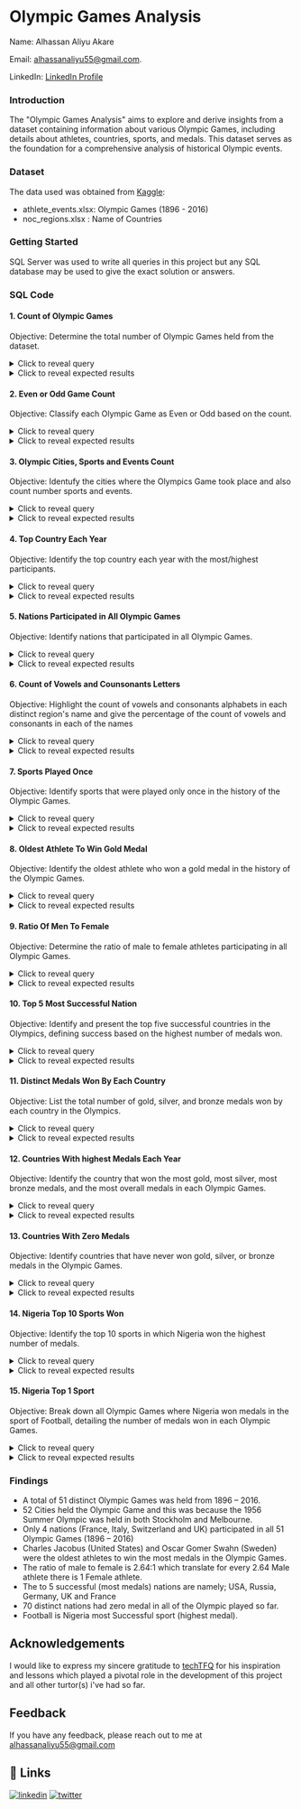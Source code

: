 
# Olympic Games Analysis
Name: Alhassan Aliyu Akare

Email: alhassanaliyu55@gmail.com.

LinkedIn: [LinkedIn Profile](https://www.linkedin.com/in/aliyu-alhassan-130482257?utm_source=share&utm_campaign=share_via&utm_content=profile&utm_medium=android_app)




### Introduction

The "Olympic Games Analysis" aims to explore and derive insights from a dataset containing information about various Olympic Games, including details about athletes, countries, sports, and medals. This dataset serves as the foundation for a comprehensive analysis of historical Olympic events.

### Dataset
The data used was obtained from [Kaggle](https://www.kaggle.com/datasets/heesoo37/120-years-of-olympic-history-athletes-and-results):
- athlete_events.xlsx: Olympic Games (1896 - 2016)
- noc_regions.xlsx : Name of Countries

### Getting Started
SQL Server was used to write all queries in this project but any SQL database may be used to give the exact solution or answers.

### SQL Code

#### 1. Count of Olympic Games
Objective: Determine the total number of Olympic Games held from the dataset.

<details>
  <summary>Click to reveal query</summary>

```sql
select count(distinct(Games)) as Olympic_Games
	from athlete_events;
```
</details>

<details>
  <summary>Click to reveal expected results</summary>

  |Olympic_Games|
  |-------------|
  |51           |
</details>



#### 2. Even or Odd Game Count
Objective: Classify each Olympic Game as Even or Odd based on the count.

<details>
  <summary>Click to reveal query</summary>

```sql
select *,
	case 
		when (a.Game_count % 2) = 0 
			then 'Even'
				else 'Odd'
					end As Even_or_Odd
from (select distinct games as Games, count(games) as Game_Count 
	from athlete_events group by Games ) as a
	group by a.Games,a.Game_count;
```
</details>

<details>
  <summary>Click to reveal expected results</summary>

  |Games| Games_Count| Even or Odd|
  |-----|------------|------------|
  |1924 Summer	|5233	|Odd|
|1988 Winter	|2639	|Odd|
|1980 Winter	|1746	|Even|
|1906 Summer	|1733	|Odd
|2006 Winter	|4382	|Even
|1928 Summer	|4992	|Even
|1992 Summer	|12977	|Odd
|1960 Winter	|1116	|Even
|1984 Winter	|2134	|Even
|1968 Summer	|8588	|Even
|1900 Summer	|1936	|Even
|2016 Summer	|13688	|Even
|1932 Winter	|352	|Even
|1908 Summer	|3101	|Odd
|1912 Summer	|4040	|Even
|1936 Summer	|6506	|Even
|1976 Summer	|8641	|Odd
|1992 Winter	|3436	|Even
|1956 Winter	|1307	|Odd
|2008 Summer	|13602	|Even
|1984 Summer	|9454	|Even
|1964 Summer	|7702	|Even
|2014 Winter	|4891	|Odd
|1924 Winter	|460	|Even
|2004 Summer	|13443	|Odd
|2012 Summer	|12920	|Even
|1998 Winter	|3605	|Odd
|1972 Summer	|10304	|Even
|1936 Winter	|895	|Odd
|2000 Summer	|13821	|Odd
|1980 Summer	|7191	|Odd
|1988 Summer	|12037	|Odd
|1960 Summer	|8119	|Odd
|1904 Summer	|1301	|Odd
|2010 Winter	|4402	|Even
|1920 Summer	|4292	|Even
|1948 Winter	|1075	|Odd
|1948 Summer	|6405	|Odd
|1952 Summer	|8270	|Even
|1956 Summer	|5127	|Odd
|1952 Winter	|1088	|Even
|1964 Winter	|1778	|Even
|1996 Summer	|13780	|Even
|1972 Winter	|1655	|Odd
|1896 Summer	|380	|Even
|1994 Winter	|3160	|Even
|1932 Summer	|2969	|Odd
|1976 Winter	|1861	|Odd
|1968 Winter	|1891	|Odd
|2002 Winter	|4109	|Odd
|1928 Winter	|582	|Even|
</details>


#### 3. Olympic Cities, Sports and Events Count
Objective: Identufy the cities where the Olympics Game took place and also count number sports and events.

<details>
  <summary>Click to reveal query</summary>

```sql
select distinct(City), Games, count(distinct sport) as Sport, count(distinct event) as Event 
	from athlete_events group by city, games
		order by Games;
```
</details>

<details>
  <summary>Click to reveal expected results</summary>

  |City| Games|  Sports| Events|
  |-----|--------|-----|----|
 |Athina|	1896 Summer|	9|	43|
|Paris	|1900 Summer	|20	|90|
|St. Louis	|1904 Summer	|18	|95|
|Athina	|1906 Summer	|13	|74|
|London	|1908 Summer	|24|	109|
|Stockholm|	1912 Summer	|17	|107|
|Antwerpen|	1920 Summer	|25	|158|
|Paris	|1924 Summer	|20	|131|
|Chamonix|	1924 Winter	|10	|17|
|Amsterdam|	1928 Summer	|17	|122|
|Sankt Moritz|	1928 Winter	|8	|14|
|Los Angeles|	1932 Summer	|18	|131
|Lake Placid|	1932 Winter	|7	|14|
|Berlin	|1936 Summer	|24|	150|
|Garmisch-Partenkirchen	|1936 Winter|	8|	17|
|London	|1948 Summer	|20	|153|
|Sankt Moritz|	1948 Winter|	9	|22|
|Helsinki	|1952 Summer	|19	|149|
|Oslo	|1952 Winter|	8	|22|
|Stockholm	|1956 Summer	|1	|6|
|Melbourne	|1956 Summer	|18	|145|
|Cortina d'Ampezzo|	1956 Winter|	8|	24|
|Roma	|1960 Summer	|19	|150|
|Squaw Valley|	1960 Winter|	8|	27|
|Tokyo	|1964 Summer	|21	|163|
|Innsbruck	|1964 Winter	|10|	34|
|Mexico City	|1968 Summer	|20	|172|
|Grenoble	|1968 Winter	|10	|35|
|Munich	|1972 Summer	|23	|193|
|Sapporo	|1972 Winter	|10	|35|
|Montreal	|1976 Summer	|23	|198|
|Innsbruck	|1976 Winter	|10|	37|
|Moskva	|1980 Summer	|23	|203|
|Lake Placid	|1980 Winter	|10|	38|
|Los Angeles	|1984 Summer	|25|	221|
|Sarajevo	|1984 Winter	|10	|39|
|Seoul	|1988 Summer	|27|	237|
|Calgary	|1988 Winter	|10	|46|
|Barcelona	|1992 Summer	|29	|257|
|Albertville	|1992 Winter|	12|	57|
|Lillehammer	|1994 Winter|	12|	61|
|Atlanta	|1996 Summer	|31	|271|
|Nagano	|1998 Winter	|14	|68|
|Sydney	|2000 Summer	|34|	300|
|Salt Lake City|	2002 Winter	|15	|78|
|Athina	|2004 Summer	|34	|301|
|Torino	||2006 Winter	|15|	84|
|Beijing	|2008 Summer	|34|	302|
|Vancouver	|2010 Winter	|15|	86|
|London	|2012 Summer	|32	|302|
|Sochi	|2014 Winter	|15	|98|
|Rio de Janeiro	|2016 Summer	|34	|306|

</details>


#### 4. Top Country Each Year
Objective: Identify the top country each year with the most/highest participants.

<details>
  <summary>Click to reveal query</summary>

```sql
With cte as (select distinct concat(first_value(region) over (partition by games order by count(games) desc), ' - ', 
			first_value(games) over (partition by (games) order by count(games))) as Top_Country_Each_Year, Count(games) as Games
		from athlete_events as AE join noc_regions as NR on AE.NOC = NR.NOC
		where games in ('1896 Summer', '1900 Summer', '1904 Summer', '1906 Summer', '1908 Summer', '1912 Summer',
			'1920 Summer', '1924 Summer', '1924 Winter', '1928 Summer', '1928 Winter', '1932 Summer',
			'1932 Winter', '1936 Summer', '1936 Winter', '1948 Summer', '1948 Winter', '1952 Summer',
			'1952 Winter', '1956 Summer', '1956 Winter', '1960 Summer', '1960 Winter', '1964 Summer',
			'1964 Winter', '1968 Summer', '1968 Winter', '1972 Summer', '1972 Winter', '1976 Summer',
			'1976 Winter', '1980 Summer', '1980 Winter', '1984 Summer', '1984 Winter', '1988 Summer',
			'1988 Winter', '1992 Summer', '1992 Winter', '1994 Winter', '1996 Summer', '1998 Winter',
			'2000 Summer', '2002 Winter', '2004 Summer', '2006 Winter', '2008 Summer', '2008 Winter',
			'2010 Winter', '2012 Summer', '2014 Winter', '2016 Summer') 
		group by 
			region, games
		)
select 
		Top_Country_Each_Year, max(games) as Max_Games
from
		cte
	group by Top_Country_Each_Year 
	order by Top_Country_Each_Year ;
```
</details>

<details>
  <summary>Click to reveal expected results</summary>

 |Top_Country_Each_Year| Max_Games|  
  |-----|--------|
  |Australia - 2000 Summer|	788
Belgium - 1920 Summer	|518
China - 2008 Summer	|777
France - 1900 Summer|	1071
France - 1924 Summer|	636
France - 1924 Winter|	68
Germany - 1928 Winter|	51
Germany - 1936 Summer|	581
Germany - 1952 Summer|	458
Germany - 1960 Winter|	110
Germany - 1964 Winter|	144
Germany - 1968 Summer|	778
Germany - 1968 Winter|	222
Germany - 1972 Summer|	1041
Germany - 1972 Winter|	191
Germany - 1976 Summer|	859
Germany - 1976 Winter|	202
Germany - 1980 Winter|	205
Germany - 1984 Winter|	225
Germany - 1988 Summer|	918
Germany - 1988 Winter|	253
Greece - 1896 Summer|	148
Greece - 1906 Summer|	495
Italy - 1956 Winter	|93
Norway - 1952 Winter|	101
Russia - 1980 Summer|	660
Sweden - 1912 Summer|	714
Switzerland - 1948 Winter|	99
UK - 1908 Summer	|972
UK - 1948 Summer	|590
USA - 1904 Summer	|1109
USA - 1928 Summer	|426
USA - 1932 Summer	|743
USA - 1932 Winter	|70
USA - 1936 Winter	|74
USA - 1956 Summer	|443
USA - 1960 Summer	|428
USA - 1964 Summer	|492
USA - 1984 Summer	|693
USA - 1992 Summer	|734
USA - 1992 Winter	|234
USA - 1994 Winter	|237
USA - 1996 Summer	|839
USA - 1998 Winter	|284
USA - 2002 Winter	|313
USA - 2004 Summer	|726
USA - 2006 Winter	|325
USA - 2010 Winter	|341
USA - 2012 Summer	|689
USA - 2014 Winter	|367
USA - 2016 Summer	|719

</details>


#### 5. Nations Participated in All Olympic Games
Objective: Identify nations that participated in all Olympic Games.

<details>
  <summary>Click to reveal query</summary>

```sql
select 
	Region as Nation, count(distinct(games)) as Game_Played
from 
	athlete_events join noc_regions on athlete_events.noc = noc_regions.noc
group by 
	region
having count(distinct(games)) = 51;
```
</details>

<details>
  <summary>Click to reveal expected results</summary>

  |Nation|Game_Played|
  |-------------|---|
  |France	|51
Italy	|51
Switzerland	|51
UK	|51

</details>


#### 6. Count of Vowels and Counsonants Letters
Objective: Highlight the count of vowels and consonants alphabets in each distinct region's name and give the percentage of the count of vowels and consonants in each of the names

<details>
  <summary>Click to reveal query</summary>

```sql
with cte1 as
		(select distinct region, len(region) as reg_len,
		len(replace(replace(replace(replace(replace(region, 'a', ''), 'e', ''), 'i', ''), 'o', ''), 'u', '')) as Consonant_Count
		from noc_regions ),

	cte2 as
		(select region, Consonant_Count,
		reg_len - consonant_Count as Vowel_Count,
		round( 100 * (reg_len - consonant_Count) / reg_len, 2) as vowel_perc, 
		round( 100 * Consonant_Count / reg_len, 2) as Consonant_Perc
		from cte1)
	select 
		Region, concat(vowel_Count, ' (', vowel_perc, '%)') as Vowel_Count_Perc,
		concat(Consonant_Count, ' (', Consonant_Perc, '%)') as Consonant_Count_Perc
	from cte2;
```
</details>

<details>
  <summary>Click to reveal expected results</summary>

  |Region|Vowel_Count_Perc|Consonant_Count_Perc|
  |-------------|--|--|
  |Afghanistan	|4 (36%)|	7 (63%)
Albania	|4 (57%)	|3 (42%)
Algeria	|4 (57%)	|3 (42%)
American Samoa	|7 (50%)	|7 (50%)
Andorra	|3 (42%)	|4 (57%)
Angola	|3 (50%)	|3 (50%)
Antigua	|4 (57%)	|3 (42%)
Argentina|	4 (44%)	|5 (55%)
Armenia	|4 (57%)	|3 (42%)
Aruba	|3 (60%)	|2 (40%)
Australia|	5 (55%)	|4 (44%)
Austria	|4 (57%)	|3 (42%)
Azerbaijan|	5 (50%)	|5 (50%)
Bahamas|	3 (42%)	|4 (57%)
Bahrain	|3 (42%)	|4 (57%)
Bangladesh|	3 (30%)	|7 (70%)
Barbados	|3 (37%)	|5 (62%)
Belarus	|3 (42%)	|4 (57%)
Belgium	|3 (42%)	|4 (57%)
Belize	|3 (50%)	|3 (50%)
Benin	|2 (40%)	|3 (60%)
Bermuda	|3 (42%)	|4 (57%)
Bhutan	|2 (33%)	|4 (66%)
Boliva	|3 (50%)	|3 (50%)
Bosnia and Herzegovina	|9 (40%)|	13 (59%)
Botswana|	3 (37%)	|5 (62%)
Brazil	|2 (33%)	|4 (66%)
Brunei	|3 (50%)	|3 (50%)
Bulgaria	|4 (50%)	|4 (50%)
Burkina Faso	|5 (41%)|	7 (58%)
Burundi	|3 (42%)|	4 (57%)
Cambodia|	4 (50%)|	4 (50%)
Cameroon|	4 (50%)	|4 (50%)
Canada	|3 (50%)	|3 (50%)
Cape Verde	|4 (40%)|	6 (60%)
Cayman Islands	|4 (28%)	|10 (71%)
Central African Republic|	8 (33%)	|16 (66%)
Chad	|1 (25%)	|3 (75%)
Chile	|2 (40%)	|3 (60%)
China	|2 (40%)	|3 (60%)
Colombia|	4 (50%)	|4 (50%)
Comoros	|3 (42%)	|4 (57%)
Cook Islands|	4 (33%)	|8 (66%)
Costa Rica	|4 (40%)	|6 (60%)
Croatia|	4 (57%)	|3 (42%)
Cuba|	2 (50%)	|2 (50%)
Curacao|	4 (57%)	|3 (42%)
Cyprus|	1 (16%)	|5 (83%)
Czech Republic|	4 (28%)	|10 (71%)
Democratic Republic of the Congo|	11 (34%)	|21 (65%)
Denmark	|2 (28%)	|5 (71%)
Djibouti|	4 (50%)	|4 (50%)
Dominica|	4 (50%)|	4 (50%)
Dominican Republic|	7 (38%)|	11 (61%)
Ecuador|	4 (57%)|	3 (42%)
Egypt	|1 (20%)|	4 (80%)
El Salvador|	4 (36%)	|7 (63%)
Equatorial Guinea|	10 (58%)|	7 (41%)
Eritrea |4 (57%)	|3 (42%)
Estonia	|4 (57%)	|3 (42%)
Ethiopia|	5 (62%)|	3 (37%)
Fiji	|2 (50%)	|2 (50%)
Finland	|2 (28%)	|5 (71%)
France	|2 (33%)	|4 (66%)
Gabon	|2 (40%)	|3 (60%)
Gambia	|3 (50%)	|3 (50%)
Georgia	|4 (57%)	|3 (42%)
Germany	|2 (28%)	|5 (71%)
Ghana	|2 (40%)	|3 (60%)
Greece	|3 (50%)	|3 (50%)
Grenada	|3 (42%)	|4 (57%)
Guam	|2 (50%)	|2 (50%)
Guatemala|	5 (55%)|	4 (44%)
Guinea	|4 (66%)	|2 (33%)
Guinea-Bissau	|7 (53%)	|6 (46%)
Guyana	|3 (50%)	|3 (50%)
Haiti	|3 (60%)	|2 (40%)
Honduras|	3 (37%)	|5 (62%)
Hungary	|2 (28%)	|5 (71%)
Iceland	|3 (42%)	|4 (57%)
India	|3 (60%)	|2 (40%)
Individual Olympic Athletes	|10 (37%)|	17 (62%)
Indonesia|	5 (55%)	|4 (44%)
Iran	|2 (50%)	|2 (50%)
Iraq	|2 (50%)	|2 (50%)
Ireland	|3 (42%)	|4 (57%)
Israel	|3 (50%)	|3 (50%)
Italy	|2 (40%)	|3 (60%)
Ivory Coast|	4 (36%)|	7 (63%)
Jamaica	|4 (57%)	|3 (42%)
Japan	|2 (40%)	|3 (60%)
Jordan	|2 (33%)	|4 (66%)
Kazakhstan|	3 (30%)	|7 (70%)
Kenya	|2 (40%)	|3 (60%)
Kiribati|	4 (50%)	|4 (50%)
Kosovo|	3 (50%)	|3 (50%)
Kuwait|	3 (50%)	|3 (50%)
Kyrgyzstan	|1 (10%)	|9 (90%)
Laos	|2 (50%)|	2 (50%)
Latvia	|3 (50%)|	3 (50%)
Lebanon	|3 (42%)|	4 (57%)
Lesotho	|3 (42%)|	4 (57%)
Liberia	|4 (57%)|	3 (42%)
Libya	|2 (40%)|	3 (60%)
Liechtenstein	|5 (38%)	|8 (61%)
Lithuania|	5 (55%)	|4 (44%)
Luxembourg|	4 (40%)	|6 (60%)
Macedonia	|5 (55%)|	4 (44%)
Madagascar	|4 (40%)|	6 (60%)
Malawi	|3 (50%)	|3 (50%)
Malaysia|	4 (50%)	|4 (50%)
Maldives|	3 (37%)	|5 (62%)
Mali	|2 (50%)	|2 (50%)
Malta	|2 (40%)	|3 (60%)
Marshall Islands	|4 (25%)	|12 (75%)
Mauritania|	6 (60%)	|4 (40%)
Mauritius	|5 (55%)	|4 (44%)
Mexico	|3 (50%)	|3 (50%)
Micronesia	|5 (50%)	|5 (50%)
Moldova	|3 (42%)	|4 (57%)
Monaco	|3 (50%)	|3 (50%)
Mongolia	|4 (50%)	|4 (50%)
Montenegro|	4 (40%)	|6 (60%)
Morocco	|3 (42%)	|4 (57%)
Mozambique	|5 (50%)	|5 (50%)
Myanmar	|2 (28%)	|5 (71%)
NA	|1 (50%)	|1 (50%)
Namibia|	4 (57%)	|3 (42%)
Nauru|	3 (60%)	|2 (40%)
Nepal|	2 (40%)|	3 (60%)
Netherlands	|3 (27%)	|8 (72%)
New Zealand	|4 (36%)	|7 (63%)
Nicaragua	|5 (55%)	|4 (44%)
Niger	|2 (40%)	|3 (60%)
Nigeria	|4 (57%)	|3 (42%)
North Korea	|4 (36%)	|7 (63%)
Norway	|2 (33%)	|4 (66%)
Oman	|2 (50%)	|2 (50%)
Pakistan|	3 (37%)	|5 (62%)
Palau	|3 (60%)	|2 (40%)
Palestine	|4 (44%)|	5 (55%)
Panama	|3 (50%)	|3 (50%)
Papua New Guinea	|8 (50%)|	8 (50%)
Paraguay|	4 (50%)|	4 (50%)
Peru|	2 (50%)	|2 (50%)
Philippines	|4 (36%)	|7 (63%)
Poland	|2 (33%)	|4 (66%)
Portugal	|3 (37%)	|5 (62%)
Puerto Rico|	5 (45%)|	6 (54%)
Qatar	|2 (40%)	|3 (60%)
Republic of Congo|	6 (35%)|	11 (64%)
Romania	|4 (57%)|	3 (42%)
Russia	|3 (50%)|	3 (50%)
Rwanda	|2 (33%)|	4 (66%)
Saint Kitts	|3 (27%)	|8 (72%)
Saint Lucia	|5 (45%)	|6 (54%)
Saint Vincent	|4 (30%)|	9 (69%)
Samoa	|3 (60%)|	2 (40%)
San Marino	|4 (40%)	|6 (60%)
Sao Tome and Principe	|8 (38%)|	13 (61%)
Saudi Arabia	|7 (58%)	|5 (41%)
Senegal	|3 (42%)	|4 (57%)
Serbia	|3 (50%)	|3 (50%)
Seychelles	|3 (30%)|	7 (70%)
Sierra Leone	|6 (50%)|	6 (50%)
Singapore|	4 (44%)	|5 (55%)
Slovakia|	4 (50%)	|4 (50%)
Slovenia|	4 (50%)	|4 (50%)
Solomon Islands|	5 (33%)|	10 (66%)
Somalia	|4 (57%)	|3 (42%)
South Africa|	5 (41%)	|7 (58%)
South Korea	|5 (45%)	|6 (54%)
South Sudan	|4 (36%)	|7 (63%)
Spain	|2 (40%)	|3 (60%)
Sri Lanka|	3 (33%)	|6 (66%)
Sudan	|2 (40%)	|3 (60%)
Suriname|	4 (50%)	|4 (50%)
Swaziland|	3 (33%)	|6 (66%)
Sweden	|2 (33%)	|4 (66%)
Switzerland	|3 (27%)|	8 (72%)
Syria	|2 (40%)	|3 (60%)
Taiwan	|3 (50%)	|3 (50%)
Tajikistan	|4 (40%)	|6 (60%)
Tanzania	|4 (50%)	|4 (50%)
Thailand	|3 (37%)	|5 (62%)
Timor-Leste	|4 (36%)	|7 (63%)
Togo	|2 (50%)	|2 (50%)
Tonga	|2 (40%)	|3 (60%)
Trinidad	|3 (37%)	|5 (62%)
Tunisia	|4 (57%)|	3 (42%)
Turkey	|2 (33%)	|4 (66%)
Turkmenistan	|4 (33%)|	8 (66%)
Uganda|	3 (50%)	|3 (50%)
UK|	1 (50%)	|1 (50%)
Ukraine	|4 (57%)|	3 (42%)
United Arab Emirates|	9 (45%)|	11 (55%)
Uruguay|	4 (57%)	|3 (42%)
USA	|2 (66%)|	1 (33%)
Uzbekistan|	4 (40%)	|6 (60%)
Vanuatu|	4 (57%)	|3 (42%)
Venezuela|	5 (55%)|	4 (44%)
Vietnam|	3 (42%)	|4 (57%)
Virgin Islands, British	|6 (26%)	|17 (73%)
Virgin Islands, US| 5 (27%)	|13 (72%)
Yemen	|2 (40%)	|3 (60%)
Zambia	|3 (50%)	|3 (50%)
Zimbabwe	|3 (37%)	|5 (62%)

</details>



#### 7. Sports Played Once
Objective: Identify sports that were played only once in the history of the Olympic Games.

<details>
  <summary>Click to reveal query</summary>

```sql
 with cte1 as(
		select distinct (games), sport from athlete_events),
	cte2 as (select Sport, count(1) as No_of_Sports from cte1 group by sport)
select c2.Sport, c1.Games, No_of_Sports
		from cte2 as c2 join cte1 as c1 on c2.Sport = c1.Sport
		where No_of_Sports = 1
		order by Sport;
```
</details>

<details>
  <summary>Click to reveal expected results</summary>

  |Sport| Games| No_of_Sports|
  |-------------|-|-|
  |Aeronautics	|1936 Summer|	1
Basque Pelota	|1900 Summer|	1
Cricket	|1900 Summer	|1
Croquet	|1900 Summer	|1
Jeu De Paume|	1908 Summer	|1
Military Ski Patrol|	1924 Winter|	1
Motorboating	|1908 Summer	|1
Racquets|	1908 Summer	|1
Roque	|1904 Summer	|1
Rugby Sevens|	2016 Summer	|1

</details>


#### 8. Oldest Athlete To Win Gold Medal
Objective: Identify the oldest athlete who won a gold medal in the history of the Olympic Games.

<details>
  <summary>Click to reveal query</summary>

```sql
with cte as (select
	Name, Sex, Age, Team, Games, Medal, rank() over (order by age desc) as Rnk
from 
	athlete_events ae join noc_regions nr on ae.noc = nr.noc
where Medal = 'Gold')
select * from cte where RNK = 1;
```
</details>

<details>
  <summary>Click to reveal expected results</summary>

  |Name	|Sex	|Age	|Team	|Games	|Medal	|Rnk
  |-------------|-|-|-|-|-|-|
  |Charles Jacobus	|M	|64	|United States	|1904 Summer|	Gold	|1
Oscar Gomer Swahn|	M|	64	|Sweden	|1912 Summer	|Gold	|1

</details>


#### 9. Ratio Of Men To Female
Objective: Determine the ratio of male to female athletes participating in all Olympic Games.

<details>
  <summary>Click to reveal query</summary>

```sql
with cte as(
		select sum(case when sex = 'M' then 1 else 0 end) as Male, sum(case when sex = 'F' then 1 else 0 end) as Female
		from athlete_events ),
	cte1 as
		(select cast(male as int) as M, cast(Female as float) as F from cte)
select concat('1:', round(M/F, 2)) as Ratio from cte1;
```
</details>

<details>
  <summary>Click to reveal expected results</summary>

  |Ratio|
  |-------------|
  |1:2.64 |

</details>


#### 10. Top 5 Most Successful Nation
Objective: Identify and present the top five successful countries in the Olympics, defining success based on the highest number of medals won.

<details>
  <summary>Click to reveal query</summary>

```sql
 with cte1 as (select region as Countries, count(1) Medals
		from athlete_events ae inner join noc_regions nr on ae.NOC =nr.NOC
		where not medal like '%NA%'
		group by region),
	cte2 as (select *, rank() over (order by Medals desc) as RNK from cte1)
select cte2.*
		from cte2
		where RNK <= 5;
```
</details>

<details>
  <summary>Click to reveal expected results</summary>

  |Countries|Medals|RNK|
  |-------------|-|-|
  |USA	|5637|	1
Russia	|3947	|2
Germany	|3756	|3
UK	|2068	|4
France	|1777|	5

</details>


#### 11. Distinct Medals Won By Each Country
Objective: List the total number of gold, silver, and bronze medals won by each country in the Olympics.
<details>
  <summary>Click to reveal query</summary>

```sql
select * 
	from (select region as Country, medal 
	from athlete_events ae inner join noc_regions nc on ae.noc = nc.noc
	where medal <> 'NA') as medals_table
pivot (
	count(medal) for medal in (Bronze, Gold, Silver)) as pivot_table
	order by bronze desc, gold desc, silver desc;
```
</details>

<details>
  <summary>Click to reveal expected results</summary>

  |Country	|Bronze|	Gold	|Silver|
  |-------------|-|-|-|
  |USA|	1358|	2638|	1641
Germany|	1260	|1301	|1195
Russia|	1178	|1599	|1170
France|	666	|501	|610
UK	|651|	678	|739
Sweden|	535	|479	|522
Italy	|531|575	|531
Australia|	522	|368|	459
Canada	|451	|463	|438
Finland|	432	|198	|270
Netherlands	|413	|287|	340
Hungary	|371	|432	|332
Japan	|357	|247	|309
Norway	|294	|378	|361
China	|293	|351	|349
Romania	|292	|161	|200
Switzerland	|268	|175|	248
Czech Republic|	259	|123	|262
Poland	|253	|117|	195
Brazil	|191	|109	|175
South Korea|	185	|221|	232
Denmark	|177	|179|	241
Belgium	|173	|98	|197
Serbia	|160	|157|	222
Austria	|156	|108|	186
Bulgaria|	144	|54	|144
Spain	|136	|110	|243
Cuba	|116	|164	|129
Ukraine	|100	|47	|52
Argentina|	91	|91|	92
Greece	|84	|62	|109
New Zealand|	82|	90|	56
Belarus	|71	|24	|44
Mexico	|54	|30	|26
South Africa|	52	|32	|47
Lithuania	|48	|6	|7
Nigeria	|46	|23	|30
Jamaica	|44	|38	|75
India	|40	|138|	19
Croatia	|37	|58	|54
North Korea	|35	|16|	16
Pakistan|	34	|42	|45
Kazakhstan	|32	|20	|25
Kenya	|31	|34	|41
Uruguay	|30	|31	|2
Iran	|29	|18	|21
Turkey	|28	|40	|27
Slovenia	|27	|8|	13
Portugal	|26	|4|	11
Estonia	|25	|13	|12
Azerbaijan|	25	|7	|12
Ethiopia|	22	|22	|9
Trinidad|	22	|7	|8
Ghana	|22	|0	|1
Chile	|20	|3	|9
Georgia	|18	|8	|6
Taiwan	|18	|3	|28
Uzbekistan|	17	|10	|7
Bahamas	|15	|14	|11
Colombia|	14	|5	|9
Mongolia|	14	|2	|10
Slovakia|	13	|15	|19
Indonesia|	13	|11	|17
Ireland	|13	|9	|13
Thailand|	13	|9	|8
Latvia	|13	|3	|19
Egypt	|12	|7	|8
Morocco	|12	|6	|5
Venezuela|	10	|2|	3
Armenia	|9	|2	|5
Algeria	|8	|5|	4
Tunisia	|7	|3|	3
Israel	|7	|1|	1
Philippines	|7|	0	|3
Puerto Rico	|6	|1	|2
Liechtenstein|	5|	2|	2
Haiti	|5	|1	|1
Malaysia	|5	|0|	11
Moldova	|5	|0	|3
Saudi Arabia|	5|	0	|1
Qatar|	4	|0|	1
Individual Olympic Athletes	|3	|1|	1
Dominican Republic	|2	|3	|2
Uganda	|2	|2	|3
Syria	|2	|1	|2
Tajikistan|	2	|1|	1
Costa Rica	|2|	1	|1
Panama	|2	|1|	0
Iceland	|2	|0	|15
Lebanon	|2	|0	|2
Kyrgyzstan|	2|	0|	1
Kuwait	|2	|0	|0
Afghanistan|	2	|0|	0
Cameroon	|1	|20	|1
Zimbabwe	|1	|17	|4
Bahrain|	1	|1	|1
Ivory Coast|	1|	1|	1
United Arab Emirates	|1	|1	|0
Suriname	|1	|1	|0
Mozambique	|1|	1|	0
Niger	|1	|0	|1
Zambia	|1|	0|	1|
Togo	|1|	0|	0|
Macedonia|	1|	0|	0
Monaco	|1|	0|	0|
Mauritius|	1|	0|	0
Guyana	|1|	0|	0|
Iraq	|1|	0|	0|
Barbados|	1|	0|	0
Bermuda	|1|	0|	0
Djibouti|	1	|0|	0
Eritrea	|1|	0	|0
Fiji	|0|	13|	0
Luxembourg	|0	|4	|4
Peru	|0	|1|	14
Vietnam	|0	|1|	3
Grenada	|0	|1|	1
Ecuador	|0	|1|	1
Burundi	|0	|1|	1
Jordan	|0	|1|	0
Kosovo	|0	|1|	0
Nepal	|0	|1	|0
Paraguay	|0|	0|	17
Montenegro|	0|	0|	14
Namibia	|0	|0|	4
Sri Lanka|	0|	0|	2
Tanzania|	0|	0|	2
Tonga	|0|	0|	1|
Virgin Islands, US	|0|	0|	1
Sudan	|0	|0	|1
Senegal	|0	|0	|1
Guatemala|	0|	0|	1
Botswana|	0|	0|	1
Curacao	|0	|0	|1
Cyprus	|0	|0	|1
Gabon	|0	|0|	1

</details>

#### 12. Countries With highest Medals Each Year
Objective: Identify the country that won the most gold, most silver, most bronze medals, and the most overall medals in each Olympic Games.

<details>
  <summary>Click to reveal query</summary>

```sql
with cte1 as
		(select distinct (games) as Game, region as Country,
		sum(case when medal = 'bronze' then 1 else 0 end) as Bronze,
		sum(case when medal = 'gold' then 1 else 0 end) as Gold,
		sum(case when medal = 'silver' then 1 else 0 end) as Silver,
		sum(case when medal <> 'NA' then 1 else 0 end) as Medals
		from athlete_events ae inner join noc_regions nc on ae.noc = nc.noc
		group by  Games, region)
select distinct(Game),
		concat (first_value(country) over (partition by game order by bronze desc), ' - ', first_value(bronze) over (partition by game order by bronze desc)) as Max_Bronze,
		concat(first_value(country) over (partition by game order by gold desc), ' - ', first_value(gold) over (partition by game order by gold desc)) as Max_Gold,
		concat(first_value(country) over (partition by game order by silver desc), ' - ', first_value(silver) over (partition by game order by silver desc)) as Max_Silver, 
		concat(first_value(country) over (partition by game order by Medals desc), ' - ', first_value(Medals) over (partition by game order by Medals desc)) as Max_Medals 
		from cte1
;
```
</details>

<details>
  <summary>Click to reveal expected results</summary>

  |Game	|Max_Bronze	|Max_Gold	|Max_Silver	|Max_Medals|
  |-------------|-|-|-|-|
1896 Summer	|Greece - 20|	Germany - 25|	Greece - 18	|Greece - 48
1900 Summer	|France - 82	|UK - 59	|France - 101	|France - 235
1904 Summer	|USA - 125	|USA - 128|	USA - 141	|USA - 394
1906 Summer	|Greece - 30	|Greece - 24	|Greece - 48	|Greece - 102
1908 Summer	|UK - 90	|UK - 147	|UK - 131	|UK - 368
1912 Summer|	UK - 59	|Sweden - 103	|UK - 64	|Sweden - 190
1920 Summer	|Belgium - 66	|USA - 111	|France - 71	|USA - 194
1924 Summer	|USA - 49	|USA - 97	|France - 51	|USA - 182
1924 Winter|	UK - 11|	UK - 16	|USA - 10|	UK - 31
1928 Summer	|Germany - 41	|USA - 47	|Netherlands - 29	|USA - 88
1928 Winter|	Switzerland - 12	|Canada - 12	|Sweden - 13	|Sweden - 16
1932 Summer|	USA - 61|	USA - 81	|USA - 47	|USA - 189
1932 Winter|	Germany - 14	|Canada - 14|	USA - 21	|USA - 34
1936 Summer	|Germany - 61	|Germany - 93	|Germany - 70	|Germany - 224
1936 Winter	|USA - 14|	UK - 12	|Canada - 13	|Norway - 18
1948 Summer|	USA - 35	|USA - 87|	UK - 42	|USA - 152
1948 Winter	|Switzerland - 19	|Canada - 13|	Czech Republic - 17|	Switzerland - 28
1952 Summer	|Hungary - 32|	USA - 83	|Russia - 62	|USA - 134
1952 Winter	|Sweden - 23	|Canada - 16	|USA - 25	|USA - 30
1956 Summer|	Russia - 55	|Russia - 68	|Russia - 46	|Russia - 169
1956 Winter|	Canada - 18|	Russia - 26|	USA - 19	|Russia - 37
1960 Summer	|Russia - 45	|USA - 81	|Russia - 63	|Russia - 169
1960 Winter|	Russia - 28|	USA - 19	|Canada - 17	|Russia - 42
1964 Summer|	Russia - 51|	USA - 95	|Russia - 63	|Russia - 174
1964 Winter	|Czech Republic - 17	|Russia - 30|	Sweden - 21|	Russia - 47
1968 Summer	|Russia - 64	|USA - 99	|Russia - 63|	Russia - 192
1968 Winter	|Canada - 18	|Russia - 26	|Czech Republic - 19|	Russia - 37
1972 Summer|	Germany - 96	|Russia - 107	|Germany - 83	|Germany - 253
1972 Winter	|Czech Republic - 19|	Russia - 36|	USA - 18	|Russia - 45
1976 Summer	|Russia - 77|	Germany - 123|	Russia - 95	|Russia - 286
1976 Winter	|Germany - 37	|Russia - 38	|Czech Republic - 19	|Germany - 64
1980 Summer	|Russia - 126	|Russia - 187|	Russia - 129	|Russia - 442
1980 Winter	|Sweden - 20	|USA - 24	|Russia - 29	|Russia - 54
1984 Summer|	Germany - 53|	USA - 186	|USA - 116	|USA - 352
1984 Winter	|Sweden - 21	|Russia - 29	|Czech Republic - 24	|Russia - 56
1988 Summer	|Russia - 99|	Russia - 134|	Germany - 91|	Russia - 300
1988 Winter|	Sweden - 23|	Russia - 40|	Germany - 22	|Russia - 66
1992 Summer	|USA - 85	|Russia - 92	|Russia - 61|	USA - 224
1992 Winter|	Czech Republic - 27	|Russia - 35|	Canada - 28|	Russia - 59
1994 Winter	|Finland - 29	|Sweden - 23	|Canada - 29	|Germany - 40
1996 Summer|	Australia - 84|	USA - 159	|China - 70|	USA - 259
1998 Winter|	Finland - 49|	USA - 25	|Russia - 32	|Finland - 58
2000 Summer	|Germany - 64|	USA - 130|	Australia - 69|	USA - 242
2002 Winter	|Russia - 27	|Canada - 52|	USA - 58|	USA - 84
2004 Summer	|Russia - 95	|USA - 117|	Australia - 77	|USA - 263
2006 Winter|	USA - 32	|Sweden - 35|	Finland - 34	|Canada - 69
2008 Summer|	USA - 80	|USA - 127	|USA - 110|	USA - 317
2010 Winter	|Finland - 46	|Canada - 67	|USA - 63	|USA - 97
2012 Summer	|Australia - 59|	USA - 145	|USA - 57	|USA - 248
2014 Winter|	Finland - 24	|Canada - 59	|Sweden - 32|	Canada - 86
2016 Summer	|USA - 71	|USA - 139	|UK - 55	|USA - 264

</details>


#### 13. Countries With Zero Medals
Objective: Identify countries that have never won gold, silver, or bronze medals in the Olympic Games.

<details>
  <summary>Click to reveal query</summary>

```sql
with cte1 as (
		select distinct(region) as Country,
		sum(case when medal = 'bronze' then 1 else 0 end) as Bronze,
		sum(case when medal = 'Gold' then 1 else 0 end) as Gold, 
		sum( case when medal = 'Silver' then 1 else 0 end) as Silver
		from athlete_events ae inner join noc_regions nc on ae.noc = nc.noc
		group by region)
select C1.* 
		from cte1 as c1
		where gold = 0 and silver = 0 and bronze = 0 ;
```
</details>

<details>
  <summary>Click to reveal expected results</summary>

  |Country|	Bronze|	Gold	|Silver|
  |-------------|-|-|-|
Albania	|0	|0	|0
American Samoa	|0|	0|	0
Andorra	|0	|0	|0
Angola	|0	|0	|0
Antigua	|0	|0|	0
Aruba	|0	|0|	0
Bangladesh|	0|	0|	0
Belize	|0	|0|	0
Benin	|0	|0	|0
Bhutan	|0	|0	|0
Boliva	|0	|0	|0
Bosnia and Herzegovina	|0	|0|	0
Brunei	|0	|0	|0
Burkina Faso|	0|	0|	0
Cambodia	|0	|0|	0
Cape Verde	|0	|0|	0
Cayman Islands|	0|	0|	0
Central African Republic|	0	|0	|0
Chad	|0|	0|	0
Comoros	|0	|0|	0|
Cook Islands	|0|	0|	0
Democratic Republic of the Congo|	0|	0|	0
Dominica	|0	|0|	0
El Salvador	|0	|0	|0
Equatorial Guinea|	0|	0|	0
Gambia	|0	|0|	0
Guam	|0	|0|	0
Guinea	|0	|0|	0
Guinea-Bissau|	0|	0|	0
Honduras	|0	|0|	0
Kiribati	|0|	0|	0
Laos	|0	|0|	0
Lesotho	|0	|0|	0
Liberia	|0	|0|	0
Libya	|0	|0|	0
Madagascar|	0|	0|	0
Malawi	|0	|0|	0
Maldives|	0	|0|	0
Mali	|0	|0|	0
Malta	|0	|0	|0
Marshall Islands|	0|	0|	0
Mauritania	|0	|0|	0
Micronesia	|0|	0|	0
Myanmar	|0	|0|	0
NA	|0	|0	|0
Nauru	|0	|0	|0
Nicaragua	|0|	0|	0
Oman	|0	|0|	0
Palau	|0	|0	|0
Palestine	|0	|0|	0
Papua New Guinea|	0	|0|	0
Republic of Congo|	0|	0|	0
Rwanda	|0	|0	|0
Saint Kitts	|0|	0|	0
Saint Lucia	|0	|0	|0
Saint Vincent	|0	|0|	0
Samoa	|0	|0	|0
San Marino|	0|	0	|0
Sao Tome and Principe|	0|	0|	0
Seychelles	|0	|0	|0
Sierra Leone|	0	|0|	0
Solomon Islands	|0	|0|	0
Somalia	|0|	0	|0
South Sudan	|0	|0|	0
Swaziland	|0|	0|	0
Timor-Leste	|0	|0|	0
Turkmenistan	|0	|0|	0
Vanuatu	|0	|0	|0
Virgin Islands, British|	0	|0	|0
Yemen	|0	|0|	0

</details>


#### 14. Nigeria Top 10 Sports Won
Objective: Identify the top 10 sports in which Nigeria won the highest number of medals.

<details>
  <summary>Click to reveal query</summary>

```sql
with cte1 as (
		select Sport, count(medal) as Highest_Medal
		from athlete_events ae inner join noc_regions nc on ae.noc = nc.noc
		where region = 'Nigeria' and Medal <> 'NA'
		group by sport)
select top 10 *
		from cte1
		order by Highest_medal desc;
```
</details>

<details>
  <summary>Click to reveal expected results</summary>

  |Sport	| Highest_Medal|
  |-------------|-|
Football	|50
Athletics	|41
Boxing	|6
Weightlifting|	1
Taekwondo	|1

</details>


#### 15. Nigeria Top 1 Sport
Objective: Break down all Olympic Games where Nigeria won medals in the sport of Football, detailing the number of medals won in each Olympic Games.

<details>
  <summary>Click to reveal query</summary>

```sql
select 
	region as Country, games, sport, count (medal) As Medals
from 
	athlete_events ae inner join noc_regions nc on ae.noc = nc.noc
where 
	region = 'Nigeria' and sport = 'Football' and medal <> 'NA'
group by 
	region, games, sport
order by 
	medals desc;
```
</details>

<details>
  <summary>Click to reveal expected results</summary>

  |Country	|games|	sport|	Medals|
  |-------------|-|-|-|
  |Nigeria|	2016 Summer	|Football	|18
|Nigeria	|1996 Summer	|Football	|16
|Nigeria	|2008 Summer	|Football	|16
</details>


### Findings
- 	A total of 51 distinct Olympic Games was held from 1896 – 2016.
-	52 Cities held the Olympic Game and this was because the 1956 Summer Olympic was held in both Stockholm and Melbourne.
-	Only 4 nations (France, Italy, Switzerland and UK) participated in all 51 Olympic Games (1896 – 2016)
-	Charles Jacobus (United States) and Oscar Gomer Swahn (Sweden) were the oldest athletes to win the most medals in the Olympic Games.
-	The ratio of male to female is 2.64:1 which translate for every 2.64 Male athlete there is 1 Female athlete.
-	 The to 5 successful (most medals) nations are namely; USA, Russia, Germany, UK and France
-	70 distinct nations had zero medal in all of the Olympic played so far.
-	Football is Nigeria most Successful sport (highest medal).

## Acknowledgements
I would like to express my sincere gratitude to [techTFQ](https://techtfq.com/blog/practice-writing-sql-queries-using-real-dataset) for his inspiration and lessons which played a pivotal role in the development of this project and all other turtor(s) i've had so far.

 


## Feedback

If you have any feedback, please reach out to me at alhassanaliyu55@gmail.com


## 🔗 Links
[![linkedin](https://img.shields.io/badge/linkedin-0A66C2?style=for-the-badge&logo=linkedin&logoColor=white)](https://www.linkedin.com/in/aliyu-alhassan-130482257?utm_source=share&utm_campaign=share_via&utm_content=profile&utm_medium=android_app)
[![twitter](https://img.shields.io/badge/twitter-1DA1F2?style=for-the-badge&logo=twitter&logoColor=white)](https://x.com/Alee_HassanNG?t=jXuuRdzowHANbQBox3-B3g&s=09)

